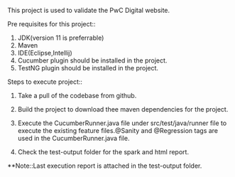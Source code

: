 This project is used to validate the PwC Digital website.

Pre requisites for this project::

1. JDK(version 11 is preferrable)
2. Maven
3. IDE(Eclipse,Intellij)
4. Cucumber plugin should be installed in the project.
5. TestNG plugin should be installed in the project.



Steps to execute project::

1. Take a pull of the codebase from github.

2. Build the project to download thee maven dependencies for the project.

3. Execute the CucumberRunner.java file under src/test/java/runner file to execute the existing feature files.@Sanity and @Regression tags are used in the CucumberRunner.java file.

4. Check the test-output folder for the spark and html report.

**Note::Last execution report is attached in the test-output folder.
